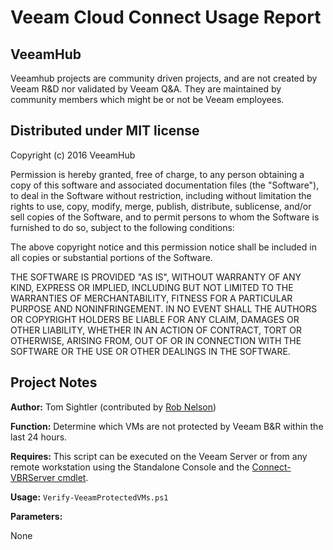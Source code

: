 # Veeam Cloud Connect Usage Report
## VeeamHub
Veeamhub projects are community driven projects, and are not created by Veeam R&D nor validated by Veeam Q&A. They are maintained by community members which might be or not be Veeam employees. 

## Distributed under MIT license
Copyright (c) 2016 VeeamHub

Permission is hereby granted, free of charge, to any person obtaining a copy of this software and associated documentation files (the "Software"), to deal in the Software without restriction, including without limitation the rights to use, copy, modify, merge, publish, distribute, sublicense, and/or sell copies of the Software, and to permit persons to whom the Software is furnished to do so, subject to the following conditions:

The above copyright notice and this permission notice shall be included in all copies or substantial portions of the Software.

THE SOFTWARE IS PROVIDED "AS IS", WITHOUT WARRANTY OF ANY KIND, EXPRESS OR IMPLIED, INCLUDING BUT NOT LIMITED TO THE WARRANTIES OF MERCHANTABILITY, FITNESS FOR A PARTICULAR PURPOSE AND NONINFRINGEMENT. IN NO EVENT SHALL THE AUTHORS OR COPYRIGHT HOLDERS BE LIABLE FOR ANY CLAIM, DAMAGES OR OTHER LIABILITY, WHETHER IN AN ACTION OF CONTRACT, TORT OR OTHERWISE, ARISING FROM, OUT OF OR IN CONNECTION WITH THE SOFTWARE OR THE USE OR OTHER DEALINGS IN THE SOFTWARE.

## Project Notes
**Author:** Tom Sightler (contributed by [Rob Nelson](https://github.com/rnelson0)) 

**Function:** Determine which VMs are not protected by Veeam B&R within the last 24 hours.

**Requires:** This script can be executed on the Veeam Server or from any remote workstation using the Standalone Console and the [Connect-VBRServer cmdlet](http://www.virtualtothecore.com/en/run-veeam-powershell-from-any-machine/).

**Usage:** `Verify-VeeamProtectedVMs.ps1`

**Parameters:**

None
